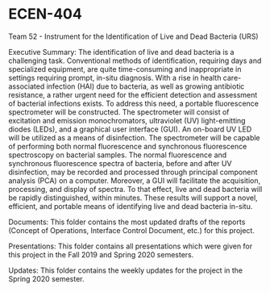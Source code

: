 # ECEN-404
Team 52 - Instrument for the Identification of Live and Dead Bacteria (URS)

Executive Summary: 
The identification of live and dead bacteria is a challenging task. Conventional methods of identification, requiring days and specialized equipment, are quite time-consuming and inappropriate in settings requiring prompt, in-situ diagnosis. With a rise in health care-associated infection (HAI) due to bacteria, as well as growing antibiotic resistance, a rather urgent need for the efficient detection and assessment of bacterial infections exists. To address this need, a portable fluorescence spectrometer will be constructed. The spectrometer will consist of excitation and emission monochromators, ultraviolet (UV) light-emitting diodes (LEDs), and a graphical user interface (GUI). An on-board UV LED will be utilized as a means of disinfection. The spectrometer will be capable of performing both normal fluorescence and synchronous fluorescence spectroscopy on bacterial samples. The normal fluorescence and synchronous fluorescence spectra of bacteria, before and after UV disinfection, may be recorded and processed through principal component analysis (PCA) on a computer. Moreover, a GUI will facilitate the acquisition, processing, and display of spectra. To that effect, live and dead bacteria will be rapidly distinguished, within minutes. These results will support a novel, efficient, and portable means of identifying live and dead bacteria in-situ.

Documents: This folder contains the most updated drafts of the reports (Concept of Operations, Interface Control Document, etc.) for this project. 

Presentations: This folder contains all presentations which were given for this project in the Fall 2019 and Spring 2020 semesters.

Updates: This folder contains the weekly updates for the project in the Spring 2020 semester. 


